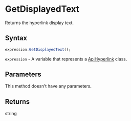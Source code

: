 # GetDisplayedText

Returns the hyperlink display text.

## Syntax

```javascript
expression.GetDisplayedText();
```

`expression` - A variable that represents a [ApiHyperlink](../ApiHyperlink.md) class.

## Parameters

This method doesn't have any parameters.

## Returns

string